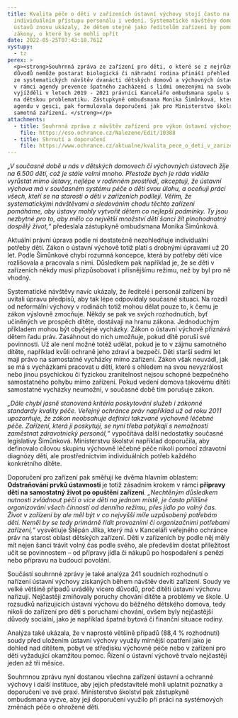 ```yaml
---
title: Kvalita péče o děti v zařízeních ústavní výchovy stojí často na
  individuálním přístupu personálu i vedení. Systematické návštěvy domovů a
  ústavů znovu ukázaly, že dětem stejně jako ředitelům zařízení by pomohly
  zákony, o které by se mohli opřít
date: 2022-05-25T07:43:18.761Z
vystupy:
  - tz
perex: >
  <p><strong>Souhrnná zpráva ze zařízení pro děti, o které se z nejrůznějších
  důvodů nemůže postarat biologická či náhradní rodina přináší přehled poznatků
  ze systematických návštěv dvanácti dětských domovů a výchovných ústavů. Na ty
  v rámci agendy prevence špatného zacházení s lidmi omezenými na svobodě
  vyjížděli v letech 2019 - 2021 právníci Kanceláře ombudsmana spolu s odborníky
  na dětskou problematiku. Zástupkyně ombudsmana Monika Šimůnková, která má tuto
  agendu v gesci, pak formulovala doporučení jak pro Ministerstvo školství tak
  samotná zařízení. </strong></p>
attachments:
  - title: Souhrnná zpráva z návštěv zařízení pro výkon ústavní výchovy
    file: https://eso.ochrance.cz/Nalezene/Edit/10388
  - title: Shrnutí a doporučení
    file: https://www.ochrance.cz/aktualne/kvalita_pece_o_deti_v_zarizenich_ustavni_vychovy_stoji_casto_na_individualnim_pristupu_personalu_i_vedeni-_systematicke_navstevy_domovu_a_ustavu_znovu_ukazaly_ze_detem_stejne_jako_reditelum_zarizeni_by_pomohly_zakony_o_ktere_by_se_mohli_oprit/ustavni_vychova_-_shrnuti_a_doporuceni.pdf
---
```

<p><em>&bdquo;V současné době u nás v&nbsp;dětských domovech či výchovných ústavech žije na 6.500 dětí, což je stále velmi mnoho. Přestože bych je ráda viděla vyrůstat mimo ústavy, nejlépe v&nbsp;rodinném prostředí, akceptuji, že ústavní výchova má v současném&nbsp;systému péče o děti svou úlohu, a oceňuji práci všech, kteří se na starosti o děti v zařízeních podílejí. Věřím, že systematickými návštěvami a sledováním chodu těchto zařízení pomáháme, aby ústavy mohly vytvořit dětem co nejlepší podmínky. Ty jsou nezbytné pro to, aby mělo co největší množství dětí šanci žít plnohodnotný dospělý život,&ldquo;</em> předeslala zástupkyně ombudsmana Monika Šimůnková.</p>

<p>Aktuální právní úprava podle ní dostatečně nezohledňuje individuální potřeby dětí. Zákon o ústavní výchově totiž platí s&nbsp;drobnými úpravami už 20 let. Podle Šimůnkové chybí rozumná koncepce, která by potřeby dětí více rozlišovala a pracovala s nimi. Důsledkem pak například je, že se děti v zařízeních někdy musí přizpůsobovat i přísnějšímu režimu, než by byl pro ně vhodný.</p>

<p>Systematické návštěvy navíc ukázaly, že ředitelé i personál zařízení by uvítali úpravu předpisů, aby tak lépe odpovídaly současné situaci. Na rozdíl od neformální výchovy v rodinách totiž mohou dělat pouze to, k&nbsp;čemu je zákon výslovně zmocňuje. Někdy se pak ve svých rozhodnutích, byť učiněných ve prospěch dítěte, dostávají na hranu zákona. Jednoduchým příkladem mohou být obyčejné vycházky. Zákon o ústavní výchově přiznává dětem řadu práv. Zasáhnout do nich umožňuje, pokud dítě poruší své povinnosti. Už ale není možné totéž udělat, pokud je to v&nbsp;zájmu samotného dítěte, například kvůli ochraně jeho zdraví a bezpečí. Děti starší sedmi let mají právo na samostatné vycházky mimo zařízení. Zákon však neuvádí, jak se má s vycházkami&nbsp;pracovat u dětí, které s&nbsp;ohledem na svou nevyzrálost nebo jinou psychickou či fyzickou zranitelnost nejsou schopné bezpečného samostatného pohybu mimo zařízení. Pokud vedení domova takovému dítěti samostatné vycházky neumožní, v&nbsp;současné době tím porušuje zákon.</p>

<p><em>&bdquo;Dále chybí jasně stanovená kritéria poskytování služeb i zákonné standardy kvality péče. Veřejný ochránce práv například už od roku 2011 upozorňuje, že zákon neobsahuje definici takzvané výchovně léčebné péče. Zařízení, která ji poskytují, se nyní třeba potýkají s nemožností zaměstnat zdravotnický personál,&ldquo; </em>vypočítává další nedostatky současné legislativy Šimůnková. Ministerstvu školství například doporučila, aby definovalo cílovou skupinu výchovně léčebné péče nikoli pomocí zdravotní diagnózy dětí, ale prostřednictvím individuálních potřeb každého konkrétního dítěte.</p>

<p>Doporučení pro zařízení pak směřují ke dvěma hlavním oblastem: <strong>Odstraňování prvků ústavnosti </strong>je totiž zásadním krokem v rámci <strong>přípravy dětí na samostatný život po opuštění zařízení</strong>. <em>&bdquo;Nechtěným důsledkem nutnosti zvládnout péči o více dětí na jednom místě, je často přílišné organizování všech činností od denního režimu, přes jídlo po volný čas. Život v&nbsp;zařízení by ale měl být v&nbsp;co nejvyšší míře uzpůsobený potřebám dětí. Neměl by se tedy primárně řídit provozními či organizačními potřebami zařízení,&ldquo;</em> vysvětluje Štěpán Jílka, který má v&nbsp;Kanceláři veřejného ochránce práv na starost oblast dětských zařízení. Děti v zařízeních by podle něj měly mít nejen šanci trávit volný čas podle svého, ale především dostat příležitost učit se povinnostem &ndash; od přípravy jídla či nákupů po hospodaření s&nbsp;penězi nebo přípravu na budoucí povolání.</p>

<p>Součástí souhrnné zprávy je také analýza 241 soudních rozhodnutí o nařízení ústavní výchovy získaných během návštěv&nbsp;devíti zařízení. Soudy ve velké většině případů uváděly vícero důvodů, proč dítěti ústavní výchovu nařizují. Nejčastěji zmiňovaly poruchy chování dítěte a problémy ve škole. U rozsudků nařizujících ústavní výchovu do běžného dětského domova, tedy nikoli do zařízení pro děti s&nbsp;poruchami chování, ovšem byly nejčastější důvody sociální, jako je například špatná bytová či finanční situace rodiny.</p>

<p>Analýza také ukázala, že v&nbsp;naprosté většině případů (88,4 % rozhodnutí) soudy před uložením ústavní výchovy využily mírnější opatření jako je dohled nad dítětem, pobyt ve středisku výchovné péče nebo v&nbsp;zařízení pro děti vyžadující okamžitou pomoc. Řízení o ústavní výchově trvalo nejčastěji jeden až tři měsíce.</p>

<p>Souhrnnou zprávu nyní dostanou všechna zařízení ústavní a ochranné výchovy i další instituce, aby jejich představitelé mohli uplatnit poznatky a doporučení ve své praxi. Ministerstvo školství pak zástupkyně ombudsmana vyzve, aby její doporučení využilo při práci na systémových změnách&nbsp;péče o ohrožené děti.</p>
